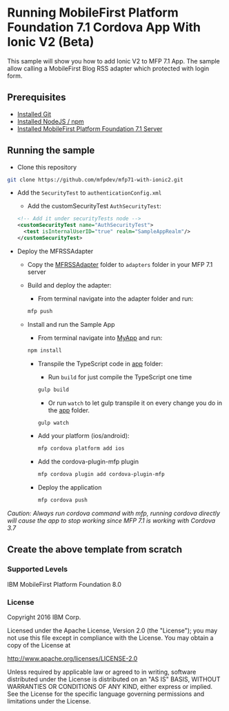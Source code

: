 # Running MobileFirst Platform Foundation 7.1 Cordova App With Ionic V2 (Beta)

This sample will show you how to add Ionic V2 to MFP 7.1 App.  The sample allow calling a MobileFirst Blog RSS adapter which protected with login form.  

## Prerequisites
* [Installed Git](https://git-scm.com/book/en/v2/Getting-Started-Installing-Git)
* [Installed NodeJS / npm](https://docs.npmjs.com/getting-started/installing-node)
* [Installed MobileFirst Platform Foundation 7.1 Server](https://mobilefirstplatform.ibmcloud.com/tutorials/en/foundation/7.1/advanced-client-side-development/using-cli-to-create-build-and-manage-mobilefirst-project-artifacts/)

## Running the sample

 - Clone this repository   
 
 ```bash
 git clone https://github.com/mfpdev/mfp71-with-ionic2.git
 ```

- Add the `SecurityTest` to `authenticationConfig.xml`

    - Add the customSecurityTest `AuthSecurityTest`:
    ```xml
    <!-- Add it under securityTests node -->
    <customSecurityTest name="AuthSecurityTest">
      <test isInternalUserID="true" realm="SampleAppRealm"/>
    </customSecurityTest>
    ```

- Deploy the MFRSSAdapter

  - Copy the [MFRSSAdapter](https://github.com/mfpdev/mfp71-with-ionic2/tree/master/MFRSSAdapter) folder to `adapters` folder in your MFP 7.1 server

  - Build and deploy the adapter:
    - From terminal navigate into the adapter folder and run:
    ```bash
    mfp push
    ```

  - Install and run the Sample App
	  - From terminal navigate into [MyApp](https://github.com/mfpdev/mfp71-with-ionic2/tree/master/MyApp) and run:
	  ```bash
	  npm install
	  ```
	
	  - Transpile the TypeScript code in [app](https://github.com/mfpdev/mfp71-with-ionic2/tree/master/MyApp/app) folder:
	
	    - Run `build` for just compile the TypeScript one time
	    ```bash
	    gulp build
	    ```
	    - Or run `watch` to let gulp transpile it on every change you do in the [app](https://github.com/mfpdev/mfp71-with-ionic2/tree/master/MyApp/app) folder.
	    ```bash
	    gulp watch
	    ```
	  - Add your platform (ios/android):
	    ```bash
	    mfp cordova platform add ios
	    ```
	
	  - Add the cordova-plugin-mfp plugin  
	    ```bash
	    mfp cordova plugin add cordova-plugin-mfp
	    ```
	
	  - Deploy the application
	    ```bash
	    mfp cordova push
	    ```

 *Caution: Always run cordova command with mfp, running cordova directly will cause the app to stop working since MFP 7.1 is working with Cordova 3.7*
  
  ## Create the above template from scratch


  ### Supported Levels
  IBM MobileFirst Platform Foundation 8.0

  ### License
  Copyright 2016 IBM Corp.

  Licensed under the Apache License, Version 2.0 (the "License");
  you may not use this file except in compliance with the License.
  You may obtain a copy of the License at

  http://www.apache.org/licenses/LICENSE-2.0

  Unless required by applicable law or agreed to in writing, software
  distributed under the License is distributed on an "AS IS" BASIS,
  WITHOUT WARRANTIES OR CONDITIONS OF ANY KIND, either express or implied.
  See the License for the specific language governing permissions and
  limitations under the License.
